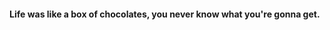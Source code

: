 #### Life was like a box of chocolates, you never know what you're gonna get.

<script>
  setTimeout('window.location.href="http://zhouyun.com"', 3000);
</script>
